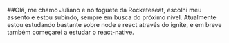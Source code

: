 
##Olá, me chamo Juliano e no foguete da Rocketeseat, escolhi meu assento e estou subindo, sempre em busca do próximo nível.
Atualmente estou estudando bastante sobre node e react através do ignite, e em breve também começarei a estudar o react-native.

